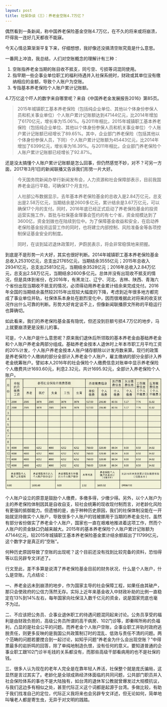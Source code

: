 ```yaml
---
layout: post
title: 社保杂谈（三）：养老金空账4.7万亿？
---
```


偶然看到一条新闻，称中国养老保险基金空账4.7万亿，在不久的将来或将崩溃，吓得我一连好几天都夜不能寐。

<!--excerpt-->

今天心情总算渐渐平复下来，仔细想想，我好像还没搞清空账究竟是什么意思。

一番网上冲浪，我总结，人们对空账概念的理解计有三种：
1. 空账指养老金当期的账目收不抵支，同亏空、亏损等词混同使用。
2. 指早期一些企事业单位职工的福利待遇并入社保系统时，财政或其单位没有缴纳相应的金额，导致个人账户为空账。
3. 专指基本养老保险个人账户累计记账额。

4.7万亿这个吓人的数字来自哪里呢？来自《中国养老金发展报告2016》第85页。

> 2015年城镇职工基本养老保险（包括纯企业单位、其他以个体身份参保人员和机关事业单位）个人账户累计记账额达到47144亿元，比2014年增加了6170亿元，增长率为15.06%。与2011年相比，2015年城镇职工基本养老保险（包括纯企业单位、其他以个体身份参保人员和机关事业单位）个人账户累计记账额已经增长了89.65%。其中，企业部门养老保险（包括其他以个体身份参保人员，下同）个人账户累计记账额为45443亿元，比2014年增加了6399亿元，增长率为16.39%。与2011年相比，企业部门养老保险个人账户累计记账额已经增长了92.87%。

还是没太搞懂个人账户累计记账额是怎么回事，但仍然感觉不妙，对不？可另一方面，2017年3月1日的新闻联播又告诉我们形势一片大好。

> 今天国务院新闻办举行新闻发布会，人力资源和社会保障部表示，目前我国养老金运行平稳，可确保17个月支付。
> 
> 人社部公布数据显示，去年基本养老保险基金的总收入是2.84万亿元，总支出是2.58万亿元，当期结余是2600多亿元，累计结余是3.67万亿元，可以确保17个月的支付。同时，2016年底已经正式启动了养老保险基金的投资运营实施工作，首批与社保基金理事会签约的有七个省，资金规模达到了3600亿，资金划拨也在陆续到位中。为了保障基金收益和安全，在启动养老保险基金投资运营工作的同时，也将建立内部控制、风险准备金等各项控制保证基金安全的制度。
> 
> 同时，在谈到延迟退休政策时，尹蔚民表示，将会非常稳慎地来把握。

到底是不是形势一片大好，其实也很好判断。2014年城镇职工基本养老保险基金总收入25310亿元，总支出21765亿元，当期结余3555亿元；2015年总收入29341亿元，总支出25813亿元，当期结余3528亿元；2016年总收入2.84万亿元，总支出2.58万亿元，当期结余2600多亿元。总体并没有出现收不抵支的情况，但是具体到省份，在2016年，有黑龙江、辽宁、河北、吉林、陕西、青海六个省份出现当期收不抵支的情况，必须得动用养老金累计结余来完成兑付。2016年全国的当期结余虽然较2015年出现较大幅度的下降，考虑到近年很多地方都完成了事业单位并轨，社保体系本身处在剧烈变化中，因而很难据此对将来的收支状况作出什么可靠的判断。形势大好肯定谈不上，但像新闻联播原文所称的平稳运行也算确切。

如此看来，我们的养老保险基金虽有隐忧，但还没到巨额亏损4.7万亿的地步，马上就要崩溃更是没影儿的事。

可是，个人账户是什么意思呢？原来我们退休后所领取的基本养老金由基础养老金和个人账户养老金两部分组成。基础养老金按本人退休时上年本市职工月平均工资的20%计发，个人账户养老金按本人账户储存额除以计发月数来算。现行的政策是养老保险个人缴纳的部分全部计入养老金个人账户，雇主缴纳的部分全部计入养老金统筹账户。譬如本人2016年的社会保险个人缴费信息对账单中显示养老保险个人缴费共计1693.60元，利息2.32元，共计1695.92元，全部计入养老保险个人账户。
![社保对账单](/images/sistatement.png)

个人账户设立的原意是鼓励个人缴费，多缴多得，少缴少得。另外，以个人账户为主的养老保险体制因其是自收自支，较社会统筹的现收现付制而言，对老龄化风险有更强的抵御能力。但遗憾的是，由于种种历史原因，我们的社保体制没能在一开始就坚持做实个人账户，导致很多个人账户的钱被挪用于当期的养老金兑付。虽然有部分省份做实了养老金个人账户，国家也一直在艰难地推进着这项工作，然而个人账户的资金缺口仍越来越大。2015年的基本养老保险个人账户累计记账额为47144亿元，较2015年城镇职工基本养老保险基金累计结余额超出了11799亿元，这个数字才是真正的“空账”。

何种历史原因导致了空账的出现呢？这个目前还没有找到比较完备的资料，恐怕得等以后另辟专文详述了。

行文至此，差不多算是说清了养老保险基金目前的财务状况，什么是个人账户，什么是空账。几点结论：

一、养老金远未到崩溃的地步，作为国家主导的社会保障工程，如果任由其破产，那只会使政府的公信力荡然无存。实际上近年来基金收入中财政补助的比例一直稳定在13%到14%左右，每年国家向社保注入数千亿元的资金，说是国家兜底也毫不为过。

二、不应该把公务员、企事业退休职工的待遇问题混同起来讨论。公务员享受的福利是由财政负担的，高级公务员所谓的高干病房、102门诊等，即秦晖所称的负福利，凸显的是社会公平的问题。而养老金个人账户空账，企事业职工并轨时政府逃脱责任，则更多反映的是我国公共政策制订时的混乱、低效与责任不清的问题。两个范畴的问题若要搅合到一起讨论，如知乎问题“养老金为什么会出现空账？”中得票最多的岩折鸣的回答，除了单纯地制造仇恨，没有任何的意义。要知道普通的企事业职工跟102门诊半毛钱的关系都没有，而那些高级干部看病用的也不是社保的钱。

三、很多人认为现在的老年人完全是在靠年轻人养活，社保整个就是庞氏骗局，这显然是言过其实了。老龄化是全球成熟经济体面临的共同问题，公共部门职员并入社会保险体系的事也不是大陆独有，如台湾的退休军公教就曾爆发过大规模抗议，与我们这边多有相似之处，甚至代际正义这个词都是起源于台湾。多做比较，有助于我们找准自己的定位，代际正义我将来也会另辟专文详述，但无论如何，简单地叫嚷老人都是寄生虫，无异于对文明的践踏。
